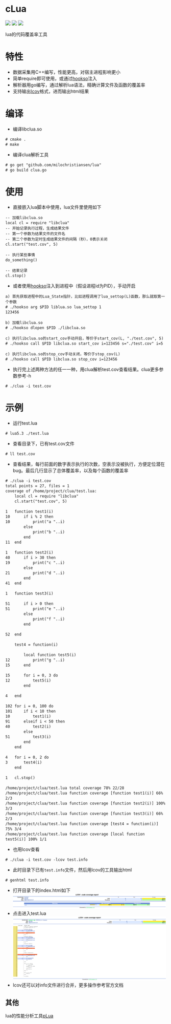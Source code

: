 # cLua
[<img src="https://img.shields.io/github/license/esrrhs/cLua">](https://github.com/esrrhs/cLua)
[<img src="https://img.shields.io/github/languages/top/esrrhs/cLua">](https://github.com/esrrhs/cLua)
[<img src="https://img.shields.io/github/workflow/status/esrrhs/cLua/Go">](https://github.com/esrrhs/cLua/actions)

lua的代码覆盖率工具

# 特性
* 数据采集用C++编写，性能更高，对宿主进程影响更小
* 简单require即可使用，或通过[hookso](https://github.com/esrrhs/hookso)注入
* 解析器用go编写，通过解析lua语法，精确计算文件及函数的覆盖率
* 支持输出[lcov](http://ltp.sourceforge.net/coverage/lcov.php)格式，进而输出html结果

# 编译
* 编译libclua.so
```
# cmake .
# make
```
* 编译clua解析工具
```
# go get "github.com/milochristiansen/lua" 
# go build clua.go
```

# 使用
* 直接嵌入lua脚本中使用，lua文件里使用如下
```
-- 加载libclua.so
local cl = require "libclua"
-- 开始记录执行过程，生成结果文件
-- 第一个参数为结果文件的文件名
-- 第二个参数为定时生成结果文件的间隔（秒），0表示关闭
cl.start("test.cov", 5)

-- 执行某些事情
do_something()

-- 结束记录
cl.stop()
```
* 或者使用[hookso](https://github.com/esrrhs/hookso)注入到进程中（假设进程id为PID），手动开启
```
a) 首先获取进程中的Lua_State指针，比如进程调用了lua_settop(L)函数，那么就取第一个参数
# ./hookso arg $PID liblua.so lua_settop 1 
123456

b) 加载libclua.so
# ./hookso dlopen $PID ./libclua.so

c) 执行libclua.so的start_cov手动开启，等价于start_cov(L, "./test.cov", 5)
# ./hookso call $PID libclua.so start_cov i=123456 s="./test.cov" i=5

c) 执行libclua.so的stop_cov手动关闭，等价于stop_cov(L)
# ./hookso call $PID libclua.so stop_cov i=123456
```
* 执行完上述两种方法的任一一种，用clua解析test.cov查看结果。clua更多参数参考-h
```
# ./clua -i test.cov
```

# 示例
* 运行test.lua
```
# lua5.3 ./test.lua
```
* 查看目录下，已有test.cov文件
```
# ll test.cov
```
* 查看结果，每行前面的数字表示执行的次数，空表示没被执行，方便定位潜在bug。最后几行显示了总体覆盖率，以及每个函数的覆盖率
```
# ./clua -i test.cov     
total points = 27, files = 1
coverage of /home/project/clua/test.lua:
    local cl = require "libclua"
    cl.start("test.cov", 5)
    
1   function test1(i)
10      if i % 2 then
10          print("a "..i)
        else
            print("b "..i)
        end
11  end
    
1   function test2(i)
40      if i > 30 then
19          print("c "..i)
        else
21          print("d "..i)
        end
41  end
    
1   function test3(i)
    
51      if i > 0 then
51          print("e "..i)
        else
            print("f "..i)
        end
    
52  end
    
    test4 = function(i)
    
        local function test5(i)
12          print("g "..i)
15      end
    
15      for i = 0, 3 do
12          test5(i)
        end
    
4   end
    
102 for i = 0, 100 do
101     if i < 10 then
10          test1(i)
91      elseif i < 50 then
40          test2(i)
        else
51          test3(i)
        end
    end
    
4   for i = 0, 2 do
3       test4(i)
    end
    
1   cl.stop()
    
/home/project/clua/test.lua total coverage 78% 22/28
/home/project/clua/test.lua function coverage [function test1(i)] 66% 2/3
/home/project/clua/test.lua function coverage [function test2(i)] 100% 3/3
/home/project/clua/test.lua function coverage [function test3(i)] 66% 2/3
/home/project/clua/test.lua function coverage [test4 = function(i)] 75% 3/4
/home/project/clua/test.lua function coverage [local function test5(i)] 100% 1/1
```
* 也用lcov查看
```
# ./clua -i test.cov -lcov test.info    
```
* 此时目录下已有```test.info```文件，然后用lcov的工具输出html
```
# genhtml test.info 
```
* 打开目录下的index.html如下
![image](./lcov1.png)
* 点击进入test.lua
![image](./lcov2.png)
* lcov还可以对info文件进行合并，更多操作参考官方文档

## 其他
lua的性能分析工具[pLua](https://github.com/esrrhs/pLua)
